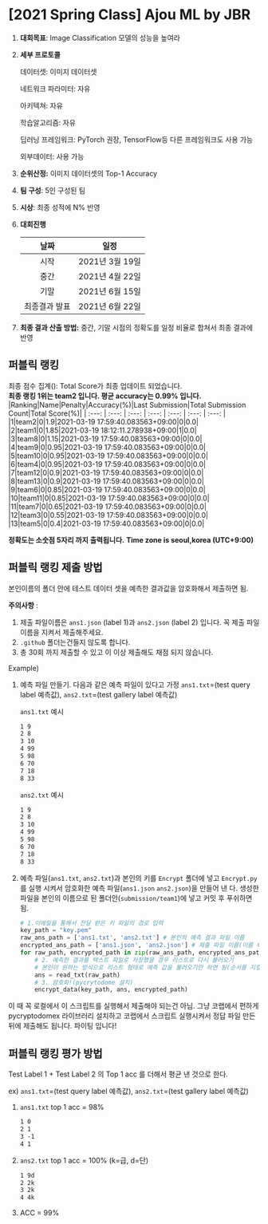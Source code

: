 # [2021 Spring Class] Ajou ML by JBR

1. **대회목표**: Image Classification 모델의 성능을 높여라

2. **세부 프로토콜**

   데이터셋: 이미지 데이터셋

   네트워크 파라미터: 자유

   아키텍쳐: 자유

   학습알고리즘: 자유

   딥러닝 프레임워크: PyTorch 권장, TensorFlow등 다른 프레임워크도 사용 가능

   외부데이터: 사용 가능

3. **순위산정:** 이미지 데이터셋의 Top-1 Accuracy

4. **팀 구성**: 5인 구성된 팀

5. **시상**: 최종 성적에 N% 반영

6. **대회진행**

   |     날짜      |      일정       |
   | :-----------: | :-------------: |
   |     시작      | 2021년 3월 19일 |
   |     중간      | 2021년 4월 22일 |
   |     기말      | 2021년 6월 15일 |
   | 최종결과 발표 | 2021년 6월 22일 |

7. **최종 결과 산출 방법:** 중간, 기말 시점의 정확도를 일정 비율로 합쳐서 최종 결과에 반영


## 퍼블릭 랭킹

  
최종 점수 집계(): Total Score가 최종 업데이트 되었습니다.  
**최종 랭킹 1위는 team2 입니다. 평균 accuracy는 0.99% 입니다.**
|Ranking|Name|Penalty|Accuracy(%)|Last Submission|Total Submission Count|Total Score(%)|
| :---: | :---: | :---: | :---: | :---: | :---: | :---: |
|1|team2|0|1.9|2021-03-19 17:59:40.083563+09:00|0|0.0|
|2|team1|0|1.85|2021-03-19 18:12:11.278938+09:00|1|0.0|
|3|team8|0|1.15|2021-03-19 17:59:40.083563+09:00|0|0.0|
|4|team9|0|0.95|2021-03-19 17:59:40.083563+09:00|0|0.0|
|5|team10|0|0.95|2021-03-19 17:59:40.083563+09:00|0|0.0|
|6|team4|0|0.95|2021-03-19 17:59:40.083563+09:00|0|0.0|
|7|team12|0|0.9|2021-03-19 17:59:40.083563+09:00|0|0.0|
|8|team13|0|0.9|2021-03-19 17:59:40.083563+09:00|0|0.0|
|9|team6|0|0.85|2021-03-19 17:59:40.083563+09:00|0|0.0|
|10|team11|0|0.85|2021-03-19 17:59:40.083563+09:00|0|0.0|
|11|team7|0|0.65|2021-03-19 17:59:40.083563+09:00|0|0.0|
|12|team3|0|0.55|2021-03-19 17:59:40.083563+09:00|0|0.0|
|13|team5|0|0.4|2021-03-19 17:59:40.083563+09:00|0|0.0|


**정확도는 소숫점 5자리 까지 출력됩니다.**
**Time zone is seoul,korea (UTC+9:00)**
## 퍼블릭 랭킹 제출 방법

본인이름의 폴더 안에 테스트 데이터 셋을 예측한 결과값을 암호화해서 제출하면 됨. 

**주의사항** : 

1. 제출 파일이름은 `ans1.json` (label 1)과 `ans2.json`  (label 2) 입니다. 꼭 제출 파일 이름을 지켜서 제출해주세요.
2. `.github` 폴더는건들지 않도록 합니다.
3. 총 30회 까지 제출할 수 있고 이 이상 제출해도 채점 되지 않습니다.

Example) 

1. 예측 파일 만들기. 다음과 같은 예측 파일이 있다고 가정 `ans1.txt`=(test query label 예측값), `ans2.txt`=(test gallery label 예측값)

   `ans1.txt` 예시

   ```tex
   1 9
   2 8
   3 10
   4 99
   5 98
   6 70
   7 18
   8 33
   ```

   

   `ans2.txt` 예시

   ```tex
   1 9
   2 8
   3 10
   4 99
   5 98
   6 70
   7 18
   8 33
   ```

   

2. 예측 파일(`ans1.txt`, `ans2.txt`)과 본인의 키를 `Encrypt` 폴더에 넣고 `Encrypt.py`를 실행 시켜서 암호화한 예측 파일(`ans1.json` `ans2.json`)을 만들어 낸 다. 생성한 파일을 본인의 이름으로 된 폴더안(`submission/team1`)에 넣고 커밋 후 푸쉬하면 됨.

   ```python
   # 1.이메일을 통해서 전달 받은 키 파일의 경로 입력
   key_path = "key.pem"
   raw_ans_path = ['ans1.txt', 'ans2.txt'] # 본인의 예측 결과 파일 이름
   encrypted_ans_path = ['ans1.json', 'ans2.json'] # 제출 파일 이름(이름 바꾸지 말것!)
   for raw_path, encrypted_path in zip(raw_ans_path, encrypted_ans_path):
       # 2. 예측한 결과를 텍스트 파일로 저장했을 경우 리스트로 다시 불러오기
       # 본인이 원하는 방식으로 리스트 형태로 예측 값을 불러오기만 하면 됨(순서를 지킬것)
       ans = read_txt(raw_path)
       # 3. 암호화!(pycrytodome 설치)
       encrypt_data(key_path, ans, encrypted_path)
   ```

이 때 꼭 로컬에서 이 스크립트를 실행해서 제출해야 되는건 아님. 그냥 코랩에서 편하게 pycryptodomex 라이브러리 설치하고 코랩에서 스크립트 실행시켜서 정답 파일 만든 뒤에 제출해도 됩니다. 파이팅 입니다!



## 퍼블릭 랭킹 평가 방법

Test Label 1 + Test Label 2 의 Top 1 acc 를 더해서 평균 낸 것으로 한다.

ex) `ans1.txt`=(test query label 예측값), `ans2.txt`=(test gallery label 예측값)

1. `ans1.txt` top 1 acc = 98%

   ```tex
   1 0
   2 1
   3 -1
   4 1
   ```

2. `ans2.txt` top 1 acc = 100% (k=급, d=단) 

   ```tex
   1 9d
   2 2k
   3 2k
   4 4k
   ```

3. ACC = 99%

